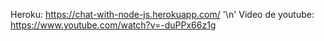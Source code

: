 Heroku:
https://chat-with-node-js.herokuapp.com/ 
'\n'
Video de youtube:
https://www.youtube.com/watch?v=-duPPx66z1g
